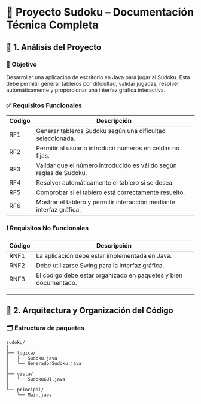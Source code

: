 # 🧩 Proyecto Sudoku – Documentación Técnica Completa

## 📌 1. Análisis del Proyecto

### 🎯 Objetivo
Desarrollar una aplicación de escritorio en Java para jugar al Sudoku. Esta debe permitir generar tableros por dificultad, validar jugadas, resolver automáticamente y proporcionar una interfaz gráfica interactiva.

### ✅ Requisitos Funcionales

| Código | Descripción |
|--------|-------------|
| RF1 | Generar tableros Sudoku según una dificultad seleccionada. |
| RF2 | Permitir al usuario introducir números en celdas no fijas. |
| RF3 | Validar que el número introducido es válido según reglas de Sudoku. |
| RF4 | Resolver automáticamente el tablero si se desea. |
| RF5 | Comprobar si el tablero está correctamente resuelto. |
| RF6 | Mostrar el tablero y permitir interacción mediante interfaz gráfica. |

### ❗ Requisitos No Funcionales

| Código | Descripción |
|--------|-------------|
| RNF1 | La aplicación debe estar implementada en Java. |
| RNF2 | Debe utilizarse Swing para la interfaz gráfica. |
| RNF3 | El código debe estar organizado en paquetes y bien documentado. |

---

## 🧱 2. Arquitectura y Organización del Código

### 🗂️ Estructura de paquetes

```plaintext
sudoku/
│
├── logica/
│   ├── Sudoku.java
│   └── GeneradorSudoku.java
│
├── vista/
│   └── SudokuGUI.java
│
└── principal/
    └── Main.java
